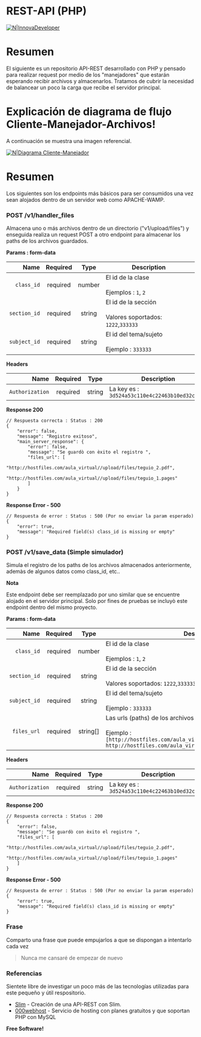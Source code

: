 # REST-API (PHP)
[![N|InnovaDeveloper](https://avatars2.githubusercontent.com/u/60544934?s=460&v=4)](https://github.com/innovadeveloper)

# Resumen

El siguiente es un repositorio API-REST desarrollado con PHP y pensado para realizar request por medio de los "manejadores" que estarán esperando recibir archivos y almacenarlos. Tratamos de cubrir la necesidad de balancear un poco la carga que recibe el servidor principal. 


# Explicación de diagrama de flujo Cliente-Manejador-Archivos!

A continuación se muestra una imagen referencial.

[![N|Diagrama Cliente-Manejador](https://scrapingdeveloper2.000webhostapp.com/assets/images/handler_files.png)](https://www.oscarblancarteblog.com/2017/03/07/escalabilidad-horizontal-y-vertical/)

# Resumen
Los siguientes son los endpoints más básicos para ser consumidos una vez sean alojados dentro de un servidor web como APACHE-WAMP.

### POST /v1/handler_files
Almacena uno o más archivos dentro de un directorio ("v1/upload/files") y enseguida realiza un request POST a otro endpoint para almacenar los paths de los archivos guardados.

**Params : form-data**

|          Name | Required |  Type   | Description                                                                                                                                                           |
| -------------:|:--------:|:-------:| --------------------------------------------------------------------------------------------------------------------------------------------------------------------- |
|     `class_id` | required | number  | El id de la clase <br/><br/> Ejemplos : `1`, `2`                                                                    |
|     `section_id` | required | string  | El id de la sección  <br/><br/> Valores soportados: `1222`,`333333`                                                                     |
|     `subject_id` | required | string  | El id del tema/sujeto <br/><br/> Ejemplo : `333333` |
**Headers**

|          Name | Required |  Type   | Description                                                                                                                                                           |
| -------------:|:--------:|:-------:| --------------------------------------------------------------------------------------------------------------------------------------------------------------------- |
|     `Authorization` | required | string  | La key es : `3d524a53c110e4c22463b10ed32cef9d`                                                                     |


**Response 200**

```
// Respuesta correcta : Status : 200
{
    "error": false,
    "message": "Registro exitoso",
    "main_server_response": {
        "error": false,
        "message": "Se guardò con èxito el registro ",
        "files_url": [
            "http://hostfiles.com/aula_virtual//upload/files/teguio_2.pdf",
            "http://hostfiles.com/aula_virtual//upload/files/teguio_1.pages"
        ]
    }
}
```

**Response Error - 500**
```
// Respuesta de error : Status : 500 (Por no enviar la param esperado)
{
    "error": true,
    "message": "Required field(s) class_id is missing or empty"
}
```


### POST /v1/save_data (Simple simulador)
Simula el registro de los paths de los archivos almacenados anteriormente, ademàs de algunos datos como class_id, etc..

**Nota**

Este endpoint debe ser reemplazado por uno similar que se encuentre alojado en el servidor principal. Solo por fines de pruebas se incluyò este endpoint dentro del mismo proyecto.

**Params : form-data**

|          Name | Required |  Type   | Description                                                                                                                                                           |
| -------------:|:--------:|:-------:| --------------------------------------------------------------------------------------------------------------------------------------------------------------------- |
|     `class_id` | required | number  | El id de la clase <br/><br/> Ejemplos : `1`, `2`                                                                    |
|     `section_id` | required | string  | El id de la sección  <br/><br/> Valores soportados: `1222`,`333333`                                                                     |
|     `subject_id` | required | string  | El id del tema/sujeto <br/><br/> Ejemplo : `333333` |
|     `files_url` | required | string[]  | Las urls (paths) de los archivos almacenados/sujeto <br/><br/> Ejemplo : `[http://hostfiles.com/aula_virtual//upload/files/teguio_2.pdf, http://hostfiles.com/aula_virtual//upload/files/teguio_1.pdf]` |
**Headers**

|          Name | Required |  Type   | Description                                                                                                                                                           |
| -------------:|:--------:|:-------:| --------------------------------------------------------------------------------------------------------------------------------------------------------------------- |
|     `Authorization` | required | string  | La key es : `3d524a53c110e4c22463b10ed32cef9d`                                                                     |


**Response 200**

```
// Respuesta correcta : Status : 200
{
    "error": false,
    "message": "Se guardò con èxito el registro ",
    "files_url": [
        "http://hostfiles.com/aula_virtual//upload/files/teguio_2.pdf",
        "http://hostfiles.com/aula_virtual//upload/files/teguio_1.pages"
    ]
}
```

**Response Error - 500**
```
// Respuesta de error : Status : 500 (Por no enviar la param esperado)
{
    "error": true,
    "message": "Required field(s) class_id is missing or empty"
}
```


### Frase

Comparto una frase que puede empujarlos a que se dispongan a intentarlo cada vez

> Nunca me cansaré de empezar de nuevo 

### Referencias

Sientete libre de investigar un poco más de las tecnologías utilizadas para este pequeño y útil respositorio.

* [Slim](http://www.weblantropia.com/2016/08/30/restful-api-api-php-mysql/) - Creación de una API-REST con Slim.
* [000webhost](https://www.000webhost.com/) - Servicio de hosting con planes gratuitos y que soportan PHP con MySQL


**Free Software!**

